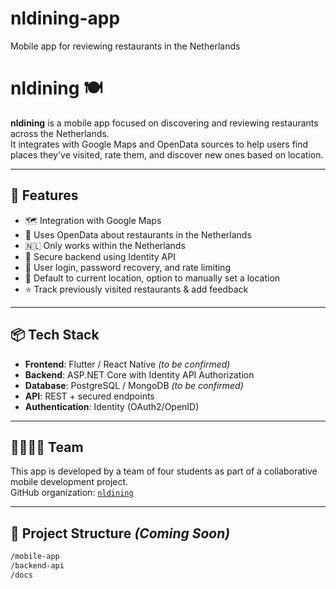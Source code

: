 # nldining-app
Mobile app for reviewing restaurants in the Netherlands

# nldining 🍽️

**nldining** is a mobile app focused on discovering and reviewing restaurants across the Netherlands.  
It integrates with Google Maps and OpenData sources to help users find places they've visited, rate them, and discover new ones based on location.

---

## 🚀 Features

- 🗺️ Integration with Google Maps
- 🧾 Uses OpenData about restaurants in the Netherlands
- 🇳🇱 Only works within the Netherlands
- 🔐 Secure backend using Identity API
- 🧑 User login, password recovery, and rate limiting
- 📍 Default to current location, option to manually set a location
- ⭐ Track previously visited restaurants & add feedback

---

## 📦 Tech Stack

- **Frontend**: Flutter / React Native *(to be confirmed)*
- **Backend**: ASP.NET Core with Identity API Authorization
- **Database**: PostgreSQL / MongoDB *(to be confirmed)*
- **API**: REST + secured endpoints
- **Authentication**: Identity (OAuth2/OpenID)

---

## 👨‍👩‍👧‍👦 Team

This app is developed by a team of four students as part of a collaborative mobile development project.  
GitHub organization: [`nldining`](https://github.com/nldining)

---

## 📂 Project Structure *(Coming Soon)*

```bash
/mobile-app
/backend-api
/docs

